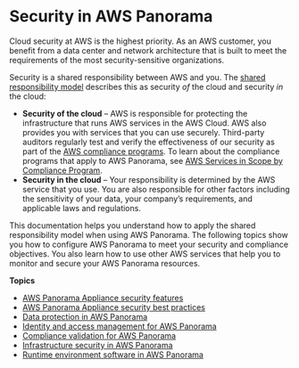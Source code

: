 # Security in AWS Panorama<a name="panorama-security"></a>

Cloud security at AWS is the highest priority\. As an AWS customer, you benefit from a data center and network architecture that is built to meet the requirements of the most security\-sensitive organizations\.

Security is a shared responsibility between AWS and you\. The [shared responsibility model](http://aws.amazon.com/compliance/shared-responsibility-model/) describes this as security *of* the cloud and security *in* the cloud:
+ **Security of the cloud** – AWS is responsible for protecting the infrastructure that runs AWS services in the AWS Cloud\. AWS also provides you with services that you can use securely\. Third\-party auditors regularly test and verify the effectiveness of our security as part of the [AWS compliance programs](http://aws.amazon.com/compliance/programs/)\. To learn about the compliance programs that apply to AWS Panorama, see [AWS Services in Scope by Compliance Program](http://aws.amazon.com/compliance/services-in-scope/)\.
+ **Security in the cloud** – Your responsibility is determined by the AWS service that you use\. You are also responsible for other factors including the sensitivity of your data, your company’s requirements, and applicable laws and regulations\. 

This documentation helps you understand how to apply the shared responsibility model when using AWS Panorama\. The following topics show you how to configure AWS Panorama to meet your security and compliance objectives\. You also learn how to use other AWS services that help you to monitor and secure your AWS Panorama resources\.

**Topics**
+ [AWS Panorama Appliance security features](security-features.md)
+ [AWS Panorama Appliance security best practices](security-bestpractices.md)
+ [Data protection in AWS Panorama](security-dataprotection.md)
+ [Identity and access management for AWS Panorama](security-iam.md)
+ [Compliance validation for AWS Panorama](security-compliance.md)
+ [Infrastructure security in AWS Panorama](security-infrastructure.md)
+ [Runtime environment software in AWS Panorama](security-runtime.md)